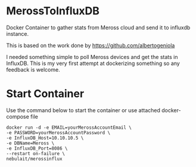 # MerossToInfluxDB
Docker Container to gather stats from Meross cloud and send it to influxdb instance.

This is based on the work done by https://github.com/albertogeniola

I needed something simple to poll Meross devices and get the stats in InfluxDB. This is my very first attempt at dockerizing something so any feedback is welcome.

# Start Container
Use the command below to start the container or use attached docker-compose file
```
docker run -d -e EMAIL=yourMerossAccountEmail \
-e PASSWORD=yourMerossAccountPassword \
-e InfluxDB_Host=10.10.10.5 \
-e DBName=Meross \ 
-e InfluxDB_Port=8086 \
--restart on-failure \
nebulait/merossinflux
```
